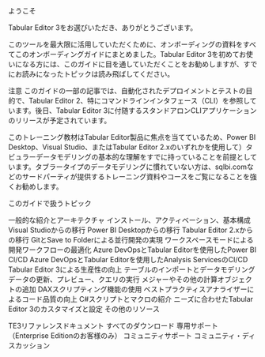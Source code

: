 ようこそ

Tabular Editor 3をお選びいただき、ありがとうございます。

このツールを最大限に活用していただくために、オンボーディングの資料をすべてこのオンボーディングガイドにまとめました。Tabular Editor 3を初めてお使いになる方には、このガイドに目を通していただくことをお勧めしますが、すでにお読みになったトピックは読み飛ばしてください。

注意
このガイドの一部の記事では、自動化されたデプロイメントとテストの目的で、Tabular Editor 2、特にコマンドラインインタフェース（CLI）を参照しています。後日、Tabular Editor 3に付随するスタンドアロンCLIアプリケーションのリリースが予定されています。

このトレーニング教材はTabular Editor製品に焦点を当てているため、Power BI Desktop、Visual Studio、またはTabular Editor 2.xのいずれかを使用して）タビュラーデータモデリングの基本的な理解をすでに持っていることを前提としています。タブラータイプのデータモデリングに慣れていない方は、sqlbi.comなどのサードパーティが提供するトレーニング資料やコースをご覧になることを強くお勧めします。

このガイドで扱うトピック

一般的な紹介とアーキテクチャ
インストール、アクティベーション、基本構成
Visual Studioからの移行
Power BI Desktopからの移行
Tabular Editor 2.xからの移行
GitとSave to Folderによる並行開発の実現
ワークスペースモードによる開発ワークフローの最適化
Azure DevOpsとTabular Editorを使用したPower BI CI/CD
Azure DevOpsとTabular Editorを使用したAnalysis ServicesのCI/CD
Tabular Editor 3による生産性の向上
テーブルのインポートとデータモデリング
データの更新、プレビュー、クエリの実行
メジャーやその他の計算オブジェクトの追加
DAXスクリプティング機能の使用
ベストプラクティスアナライザーによるコード品質の向上
C#スクリプトとマクロの紹介
ニーズに合わせたTabular Editor 3のカスタマイズと設定
その他のリソース

TE3リファレンスドキュメント
すべてのダウンロード
専用サポート（Enterprise Editionのお客様のみ）
コミュニティサポート
コミュニティ・ディスカッション